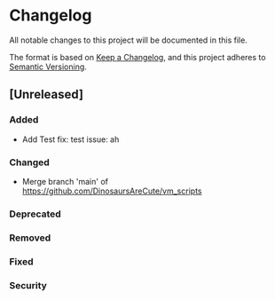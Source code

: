 # Changelog

All notable changes to this project will be documented in this file.

The format is based on [Keep a Changelog](https://keepachangelog.com/en/1.0.0/),
and this project adheres to [Semantic Versioning](https://semver.org/spec/v2.0.0.html).

## [Unreleased]

### Added

- Add Test fix: test issue: ah

### Changed

- Merge branch 'main' of https://github.com/DinosaursAreCute/vm_scripts

### Deprecated


### Removed


### Fixed


### Security


